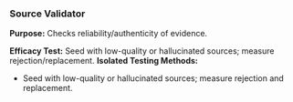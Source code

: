 ### Source Validator

**Purpose:** Checks reliability/authenticity of evidence.

**Efficacy Test:** Seed with low-quality or hallucinated sources; measure rejection/replacement.
**Isolated Testing Methods:**
- Seed with low-quality or hallucinated sources; measure rejection and replacement.
